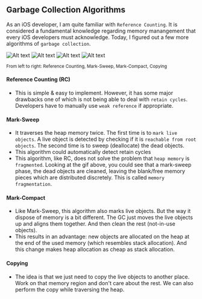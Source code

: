 ## Garbage Collection Algorithms

As an iOS developer, I am quite familiar with `Reference Counting`. It is considered a fundamental knowledge regarding memory manangement that every iOS developers must acknowledge. Today, I figured out a few more algorithms of `garbage collection`.

![Alt text](https://github.com/kenfox/gc-viz/blob/master/docs/REF_COUNT_GC.gif "Reference Counting")
![Alt text](https://github.com/kenfox/gc-viz/blob/master/docs/MARK_SWEEP_GC.gif "Mark-Sweep")
![Alt text](https://github.com/kenfox/gc-viz/blob/master/docs/MARK_COMPACT_GC.gif "Mark-Compact")
![Alt text](https://github.com/kenfox/gc-viz/blob/master/docs/COPY_GC.gif "Copying")

<sup>From left to right: Reference Counting, Mark-Sweep, Mark-Compact, Copying</sup>

#### Reference Counting (RC)
- This is simple & easy to implement. However, it has some major drawbacks one of which is not being able to deal with `retain cycles`. Developers have to manually use `weak reference` if appropriate.


#### Mark-Sweep
- It traverses the heap memory twice. The first time is to `mark live objects`. A live object is detected by checking if it is `reachable from root objects`. The second time is to sweep (deallocate) the dead objects.
- This algorithm could automatically detect retain cycles
- This algorithm, like RC, does not solve the problem that `heap memory` is `fragmented`. Looking at the gif above, you could see that a mark-sweep phase, the dead objects are cleaned, leaving the blank/free memory pieces which are distributed discretely. This is called `memory fragmentation`.

#### Mark-Compact
- Like Mark-Sweep, this algorithm also marks live objects. But the way it dispose of memory is a bit different. The GC just moves the live objects up and aligns them together. And then clean the rest (not-in-use objects).
- This results in an advantage: new objects are allocated on the heap at the end of the used memory (which resembles stack allocation). And this change makes heap allocation as cheap as stack allocation.

#### Copying
- The idea is that we just need to copy the live objects to another place. Work on that memory region and don't care about the rest. We can also perform the copy while traversing the heap.

